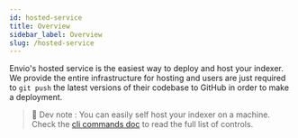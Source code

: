 ```yaml
---
id: hosted-service
title: Overview
sidebar_label: Overview
slug: /hosted-service
---
```


Envio's hosted service is the easiest way to deploy and host your indexer. We provide the entire infrastructure for hosting and users are just required to `git push` the latest versions of their codebase to GitHub in order to make a deployment.

> 🧰 Dev note : You can easily self host your indexer on a machine. Check the [cli commands doc](../../HyperIndex/Guides/cli-commands.md) to read the full list of controls.
